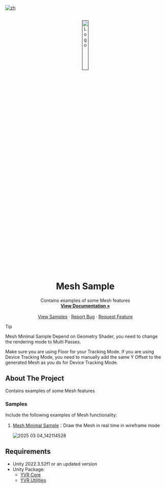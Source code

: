 [![zh](https://img.shields.io/badge/lang-zh-blue.svg)](./README.zh.md)

<!--
READ ME FIRST !!!!!!
Replace the following placeholders with the actual values:
    - {{PROJECT_REPO_URL}}: URL of the project repository
    - {{Project Name}}: Name of the project
    - {{DocumentationURL}}: URL of the project documentation, Use github pages with docfx if possible
    - {{BriefDescription}}: Brief description about the project
    - {SampleURL}: URL of the sample project, for package projects, it should be sample repository URL. If a package projects has multiple samples, then link to `Samples` header of the `About The Project` section.
    - {BugIssueURL}: URL of the bug reporting issue template
      - i.e.  https://github.com/PlayForDreamDevelopers/unity-template/issues/new?template=bug_report.yml
    - {FeatureIssueURL}: URL of the feature request issue template
      - i.e. https://github.com/PlayForDreamDevelopers/unity-template/issues/new?template=feature_request.yml
    - {DocumentationIssueURL}: URL of the documentation issue template
      - i.e. https://github.com/PlayForDreamDevelopers/unity-template/issues/new?template=documentation_update.yml
-->

<br />
<div align="center">
    <a href="">
        <img src="https://www.pfdm.cn/en/static/img/logo.2b1b07e.png" alt="Logo" width="20%">
    </a>
    <h1 align="center"> Mesh Sample </h1>
    <p align="center">
        Contains examples of some Mesh features
        <br />
        <a href="https://github.com/PlayForDreamDevelopers/SpatialMeshSample-Unity/blob/main/README.md"><strong>View Documentation »</strong></a>
        <br />
        <br />
        <a href="https://github.com/PlayForDreamDevelopers/SpatialMeshSample-Unity">View Samples</a>
        &middot;
        <a href="https://github.com/PlayForDreamDevelopers/SpatialMeshSample-Unity/issues/new?labels=bug">Report Bug</a>
        &middot;
        <a href="https://github.com/PlayForDreamDevelopers/SpatialMeshSample-Unity/issues/new?labels=enhancemen">Request Feature</a>
    </p>

</div>

<!-- Add callouts here if required-->
> [!tip]
> 
> Mesh Minimal Sample Depend on Geometry Shader, you need to change the rendering mode to Multi Passes.
>
> Make sure you are using Floor for your Tracking Mode.  If you are using Device Tracking Mode, you need to manually add the same Y Offset to the generated Mesh as you do for Device Tracking Mode.


## About The Project

Contains examples of some Mesh features

### Samples

Include the following examples of Mesh functionality:
<!-- Link to first sample project -->
1. [Mesh Minimal Sample](https://github.com/PlayForDreamDevelopers/MeshSample-Unity/tree/main/Assets/MeshMinimalSample)：Draw the Mesh in real time in wireframe mode

    ![2025 03 04_142114528](https://github.com/user-attachments/assets/26b63e4f-bb91-4e28-8406-f665c7bad031)
<!-- Link to second sample project -->

## Requirements

<!-- Requirements about the project:
    Unity version, Unity packages, etc.
    If the Unity package has a mirror repository, link to that repository.
    -->

- Unity 2022.3.52f1 or an updated version
- Unity Package:
  - [YVR Core](https://github.com/PlayForDreamDevelopers/com.yvr.core-mirror)
  - [YVR Utilities](https://github.com/PlayForDreamDevelopers/com.yvr.Utilities-mirror)